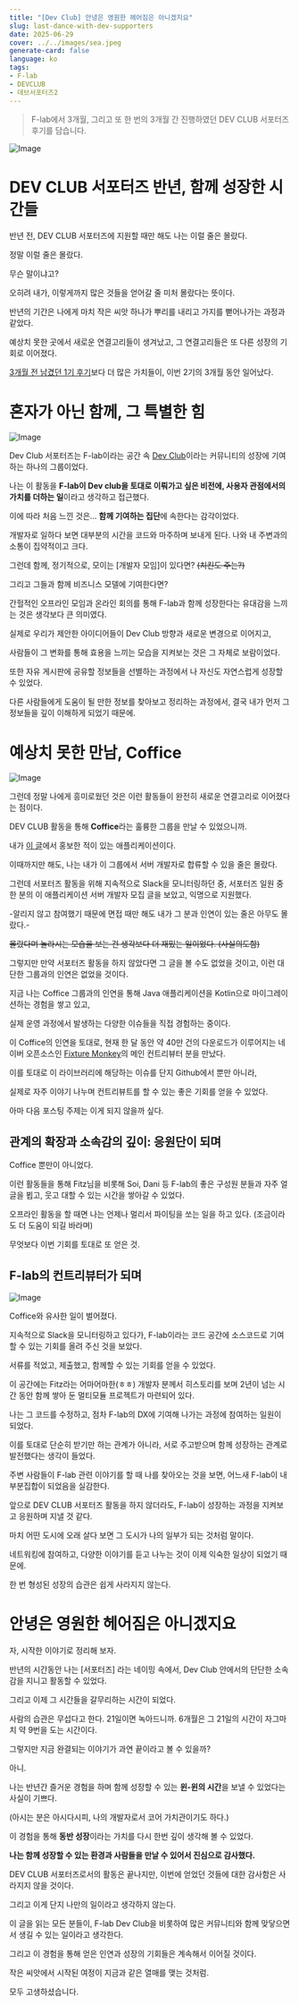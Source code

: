 ```yaml
---
title: "[Dev Club] 안녕은 영원한 헤어짐은 아니겠지요"
slug: last-dance-with-dev-supporters
date: 2025-06-29
cover: ../../images/sea.jpeg
generate-card: false
language: ko
tags:
- F-lab
- DEVCLUB
- 데브서포터즈2
---
```



> F-lab에서 3개월, 그리고 또 한 번의 3개월 간 진행하였던 DEV CLUB 서포터즈 후기를 담습니다.



![Image](https://github.com/user-attachments/assets/b68ccaa3-e87c-489d-831f-192e6b3fefd9)


# DEV CLUB 서포터즈 반년, 함께 성장한 시간들

반년 전, DEV CLUB 서포터즈에 지원할 때만 해도 나는 이럴 줄은 몰랐다.

정말 이럴 줄은 몰랐다.

무슨 말이냐고?

오히려 내가, 이렇게까지 많은 것들을 얻어갈 줄 미처 몰랐다는 뜻이다.

반년의 기간은 나에게 마치 작은 씨앗 하나가 뿌리를 내리고 가지를 뻗어나가는 과정과 같았다. 

예상치 못한 곳에서 새로운 연결고리들이 생겨났고, 그 연결고리들은 또 다른 성장의 기회로 이어졌다.

[3개월 전 남겼던 1기 후기](https://b-log.kr/hi-bye-dev-club)보다 더 많은 가치들이, 이번 2기의 3개월 동안 일어났다. 

# 혼자가 아닌 함께, 그 특별한 힘

![Image](https://github.com/user-attachments/assets/85832731-78c5-440b-bdc7-0808d6ccaae3)

Dev Club 서포터즈는 F-lab이라는 공간 속 [Dev Club](https://f-lab.kr/dev-club)이라는 커뮤니티의 성장에 기여하는 하나의 그룹이었다.

나는 이 활동을 **F-lab이 Dev club을 토대로 이뤄가고 싶은 비전에, 사용자 관점에서의 가치를 더하는 일**이라고 생각하고 접근했다.

이에 따라 처음 느낀 것은... **함께 기여하는 집단**에 속한다는 감각이었다. 

개발자로 일하다 보면 대부분의 시간을 코드와 마주하며 보내게 된다. 나와 내 주변과의 소통이 집약적이고 크다.

그런데 함께, 정기적으로, 모이는 [개발자 모임]이 있다면? ~~(치킨도 주는?)~~

그리고 그들과 함께 비즈니스 모델에 기여한다면?

간헐적인 오프라인 모임과 온라인 회의를 통해 F-lab과 함께 성장한다는 유대감을 느끼는 것은 생각보다 큰 의미였다.

실제로 우리가 제안한 아이디어들이 Dev Club 방향과 새로운 변경으로 이어지고, 

사람들이 그 변화를 통해 효용을 느끼는 모습을 지켜보는 것은 그 자체로 보람이었다.

또한 자유 게시판에 공유할 정보들을 선별하는 과정에서 나 자신도 자연스럽게 성장할 수 있었다. 

다른 사람들에게 도움이 될 만한 정보를 찾아보고 정리하는 과정에서, 결국 내가 먼저 그 정보들을 깊이 이해하게 되었기 때문에. 


# 예상치 못한 만남, Coffice



![Image](https://github.com/user-attachments/assets/60b25626-6c27-40ef-bcce-c675d4c88d68)

그런데 정말 나에게 흥미로웠던 것은 이런 활동들이 완전히 새로운 연결고리로 이어졌다는 점이다. 

DEV CLUB 활동을 통해 **Coffice**라는 훌륭한 그룹을 만날 수 있었으니까.

내가 [이 글](https://b-log.kr/dev-club-dining#%EB%B2%88%EC%99%B8)에서 홍보한 적이 있는 애플리케이션이다.

이때까지만 해도, 나는 내가 이 그룹에서 서버 개발자로 합류할 수 있을 줄은 몰랐다.

그런데 서포터즈 활동을 위해 지속적으로 Slack을 모니터링하던 중, 서포터즈 일원 중 한 분의 이 애플리케이션 서버 개발자 모집 글을 보았고, 익명으로 지원했다. 

-알리지 않고 참여했기 때문에 면접 때만 해도 내가 그 분과 인연이 있는 줄은 아무도 몰랐다.-

~~몰랐다며 놀라시는 모습을 보는 건 생각보다 더 재밌는 일이었다. (사실의도함)~~

그렇지만 만약 서포터즈 활동을 하지 않았다면 그 글을 볼 수도 없었을 것이고, 이런 대단한 그룹과의 인연은 없었을 것이다.

지금 나는 Coffice 그룹과의 인연을 통해 Java 애플리케이션을 Kotlin으로 마이그레이션하는 경험을 쌓고 있고, 

실제 운영 과정에서 발생하는 다양한 이슈들을 직접 경험하는 중이다.

이 Coffice의 인연을 토대로, 현재 한 달 동안 약 40만 건의 다운로드가 이루어지는 네이버 오픈소스인 [Fixture Monkey](https://github.com/naver/fixture-monkey)의 메인 컨트리뷰터 분을 만났다. 

이를 토대로 이 라이브러리에 해당하는 이슈를 단지 Github에서 뿐만 아니라, 

실제로 자주 이야기 나누며 컨트리뷰트를 할 수 있는 좋은 기회를 얻을 수 있었다. 

아마 다음 포스팅 주제는 이게 되지 않을까 싶다.


## 관계의 확장과 소속감의 깊이: 응원단이 되며 

Coffice 뿐만이 아니었다.

이런 활동들을 통해 Fitz님을 비롯해 Soi, Dani 등 F-lab의 좋은 구성원 분들과 자주 얼글을 뵙고, 웃고 대할 수 있는 시간을 쌓아갈 수 있었다. 

오프라인 활동을 할 때면 나는 언제나 멀리서 파이팅을 쏘는 일을 하고 있다. (조금이라도 더 도움이 되길 바라며)

무엇보다 이번 기회를 토대로 또 얻은 것.

## F-lab의 컨트리뷰터가 되며

![Image](https://github.com/user-attachments/assets/ba02c6de-6289-40f6-97b2-cc6ecbd26f50)

Coffice와 유사한 일이 벌어졌다.

지속적으로 Slack을 모니터링하고 있다가, F-lab이라는 코드 공간에 소스코드로 기여할 수 있는 기회를 올려 주신 것을 보았다.

서류를 적었고, 제출했고, 함께할 수 있는 기회를 얻을 수 있었다.

이 공간에는 Fitz라는 어마어마한(ㅎㅎ) 개발자 분께서 히스토리를 보며 2년이 넘는 시간 동안 함께 쌓아 둔 멀티모듈 프로젝트가 마련되어 있다.

나는 그 코드를 수정하고, 점차 F-lab의 DX에 기여해 나가는 과정에 참여하는 일원이 되었다. 

이를 토대로 단순히 받기만 하는 관계가 아니라, 서로 주고받으며 함께 성장하는 관계로 발전했다는 생각이 들었다.

주변 사람들이 F-lab 관련 이야기를 할 때 나를 찾아오는 것을 보면, 어느새 F-lab이 내 부분집합이 되었음을 실감한다. 

앞으로 DEV CLUB 서포터즈 활동을 하지 않더라도, F-lab이 성장하는 과정을 지켜보고 응원하며 지낼 것 같다.

마치 어떤 도시에 오래 살다 보면 그 도시가 나의 일부가 되는 것처럼 말이다.

네트워킹에 참여하고, 다양한 이야기를 듣고 나누는 것이 이제 익숙한 일상이 되었기 때문에.

한 번 형성된 성장의 습관은 쉽게 사라지지 않는다.


# 안녕은 영원한 헤어짐은 아니겠지요

자, 시작한 이야기로 정리해 보자.

반년의 시간동안 나는 [서포터즈] 라는 네이밍 속에서, Dev Club 안에서의 단단한 소속감을 지니고 활동할 수 있었다. 

그리고 이제 그 시간들을 갈무리하는 시간이 되었다.

사람의 습관은 무섭다고 한다. 21일이면 녹아드니까. 6개월은 그 21일의 시간이 자그마치 약 9번을 도는 시간이다.

그렇지만 지금 완결되는 이야기가 과연 끝이라고 볼 수 있을까?

아니.

나는 반년간 즐거운 경험을 하며 함께 성장할 수 있는 **윈-윈의 시간**을 보낼 수 있었다는 사실이 기쁘다.

(아시는 분은 아시다시피, 나의 개발자로서 코어 가치관이기도 하다.)

이 경험을 통해 **동반 성장**이라는 가치를 다시 한번 깊이 생각해 볼 수 있었다.

**나는 함께 성장할 수 있는 환경과 사람들을 만날 수 있어서 진심으로 감사했다.**

DEV CLUB 서포터즈로서의 활동은 끝나지만, 이번에 얻었던 것들에 대한 감사함은 사라지지 않을 것이다.

그리고 이게 단지 나만의 일이라고 생각하지 않는다.

이 글을 읽는 모든 분들이, F-lab Dev Club을 비롯하여 많은 커뮤니티와 함께 맞닿으면서 생길 수 있는 일이라고 생각한다.

그리고 이 경험을 통해 얻은 인연과 성장의 기회들은 계속해서 이어질 것이다.

작은 씨앗에서 시작된 여정이 지금과 같은 열매를 맺는 것처럼.

모두 고생하셨습니다.
